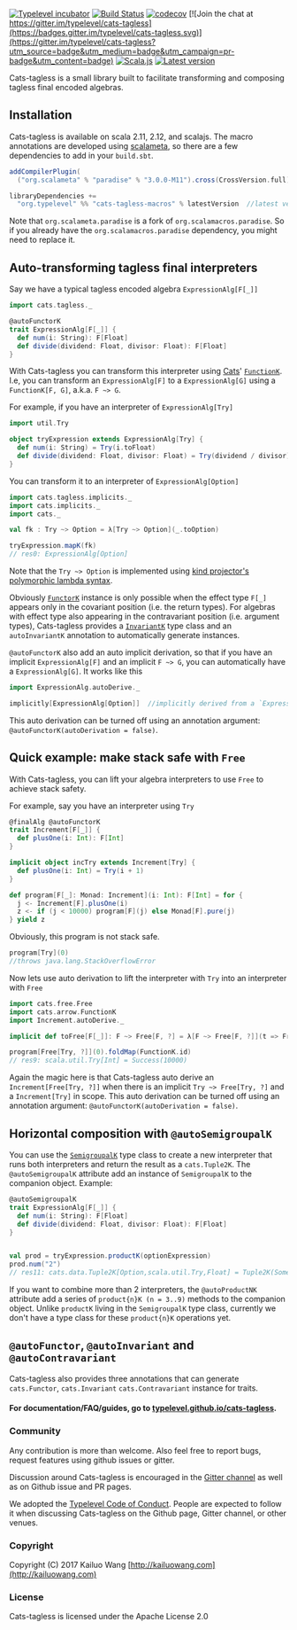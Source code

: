 [![Typelevel incubator](https://img.shields.io/badge/typelevel-incubator-F51C2B.svg)](http://typelevel.org)
[![Build Status](https://travis-ci.org/typelevel/cats-tagless.svg?branch=master)](https://travis-ci.org/typelevel/cats-tagless)
[![codecov](https://codecov.io/gh/typelevel/cats-tagless/branch/master/graph/badge.svg)](https://codecov.io/gh/typelevel/cats-tagless)
[![Join the chat at https://gitter.im/typelevel/cats-tagless](https://badges.gitter.im/typelevel/cats-tagless.svg)](https://gitter.im/typelevel/cats-tagless?utm_source=badge&utm_medium=badge&utm_campaign=pr-badge&utm_content=badge)
[![Scala.js](http://scala-js.org/assets/badges/scalajs-0.6.15.svg)](http://scala-js.org)
[![Latest version](https://index.scala-lang.org/typelevel/cats-tagless/cats-tagless-core/latest.svg?color=orange)](https://index.scala-lang.org/typelevel/cats-tagless/cats-tagless-core)


Cats-tagless is a small library built to facilitate transforming and composing tagless final encoded algebras.


## Installation

Cats-tagless is available on scala 2.11, 2.12, and scalajs. The macro annotations are developed using [scalameta](http://scalameta.org/), so there are a few dependencies to add in your `build.sbt`.

```scala
addCompilerPlugin(
  ("org.scalameta" % "paradise" % "3.0.0-M11").cross(CrossVersion.full))

libraryDependencies += 
  "org.typelevel" %% "cats-tagless-macros" % latestVersion  //latest version indicated in the badge above
```
Note that `org.scalameta.paradise` is a fork of `org.scalamacros.paradise`. So if you already have the
`org.scalamacros.paradise` dependency, you might need to replace it.


## <a id="auto-transform" href="#auto-transform"></a>Auto-transforming tagless final interpreters

Say we have a typical tagless encoded algebra `ExpressionAlg[F[_]]`

```scala
import cats.tagless._

@autoFunctorK
trait ExpressionAlg[F[_]] {
  def num(i: String): F[Float]
  def divide(dividend: Float, divisor: Float): F[Float]
}
```
With Cats-tagless you can transform this interpreter using [Cats](http://typelevel.org/cats)' [`FunctionK`](http://typelevel.org/cats/datatypes/functionk.html). I.e, you can transform an `ExpressionAlg[F]` to a `ExpressionAlg[G]` using a `FunctionK[F, G]`, a.k.a. `F ~> G`.

For example, if you have an interpreter of `ExpressionAlg[Try]`

```scala
import util.Try

object tryExpression extends ExpressionAlg[Try] {
  def num(i: String) = Try(i.toFloat)
  def divide(dividend: Float, divisor: Float) = Try(dividend / divisor)
}
```
You can transform it to an interpreter of `ExpressionAlg[Option]` 
```scala
import cats.tagless.implicits._
import cats.implicits._
import cats._

val fk : Try ~> Option = λ[Try ~> Option](_.toOption)

tryExpression.mapK(fk)
// res0: ExpressionAlg[Option]
```
Note that the `Try ~> Option` is implemented using [kind projector's polymorphic lambda syntax](https://github.com/non/kind-projector#polymorphic-lambda-values).   


Obviously [`FunctorK`](typeclasses.html#functorK) instance is only possible when the effect type `F[_]` appears only in the
covariant position (i.e. the return types). For algebras with effect type also appearing in the contravariant position (i.e. argument types), Cats-tagless provides a [`InvariantK`](typeclasses.html#invariantK) type class and an `autoInvariantK` annotation to automatically generate instances.

`@autoFunctorK` also add an auto implicit derivation, so that if you have an implicit  `ExpressionAlg[F]` and an implicit
`F ~> G`, you can automatically have a `ExpressionAlg[G]`.
It works like this 
```scala
import ExpressionAlg.autoDerive._

implicitly[ExpressionAlg[Option]]  //implicitly derived from a `ExpressionAlg[Try]` and a `Try ~> Option`
```
This auto derivation can be turned off using an annotation argument: `@autoFunctorK(autoDerivation = false)`.

## <a id="stack-safe" href="#stack-safe"></a>Quick example: make stack safe with `Free`
With Cats-tagless, you can lift your algebra interpreters to use `Free` to achieve stack safety.

 For example, say you have an interpreter using `Try`

```scala
@finalAlg @autoFunctorK
trait Increment[F[_]] {
  def plusOne(i: Int): F[Int]
}

implicit object incTry extends Increment[Try] {
  def plusOne(i: Int) = Try(i + 1)
}

def program[F[_]: Monad: Increment](i: Int): F[Int] = for {
  j <- Increment[F].plusOne(i)
  z <- if (j < 10000) program[F](j) else Monad[F].pure(j)
} yield z

```
Obviously, this program is not stack safe.
```scala
program[Try](0)
//throws java.lang.StackOverflowError
```
Now lets use auto derivation to lift the interpreter with `Try` into an interpreter with `Free`

```scala
import cats.free.Free
import cats.arrow.FunctionK
import Increment.autoDerive._

implicit def toFree[F[_]]: F ~> Free[F, ?] = λ[F ~> Free[F, ?]](t => Free.liftF(t))

program[Free[Try, ?]](0).foldMap(FunctionK.id)
// res9: scala.util.Try[Int] = Success(10000)
```

Again the magic here is that Cats-tagless auto derive an `Increment[Free[Try, ?]]` when there is an implicit `Try ~> Free[Try, ?]` and a `Increment[Try]` in scope. This auto derivation can be turned off using an annotation argument: `@autoFunctorK(autoDerivation = false)`.


## <a id="horizontal-comp" href="#horizontal-comp"></a>Horizontal composition with `@autoSemigroupalK`

You can use the [`SemigroupalK`](typeclasses.html#semigroupalK) type class to create a new interpreter that runs both interpreters and return the result as a `cats.Tuple2K`. The `@autoSemigroupalK` attribute add an instance of `SemigroupalK` to the companion object. Example:

```scala
@autoSemigroupalK
trait ExpressionAlg[F[_]] {
  def num(i: String): F[Float]
  def divide(dividend: Float, divisor: Float): F[Float]
}


val prod = tryExpression.productK(optionExpression)
prod.num("2")
// res11: cats.data.Tuple2K[Option,scala.util.Try,Float] = Tuple2K(Some(2.0),Success(2.0))
```

If you want to combine more than 2 interpreters, the `@autoProductNK` attribute add a series of `product{n}K (n = 3..9)` methods to the companion object. Unlike `productK` living in the `SemigroupalK` type class, currently we don't have a type class for these `product{n}K` operations yet.


## `@autoFunctor`, `@autoInvariant` and `@autoContravariant`

Cats-tagless also provides three annotations that can generate `cats.Functor`, `cats.Invariant` `cats.Contravariant` instance for traits.

#### For documentation/FAQ/guides, go to [typelevel.github.io/cats-tagless](https://typelevel.github.io/cats-tagless).

### Community
Any contribution is more than welcome. Also feel free to report bugs, request features using github issues or gitter. 

Discussion around Cats-tagless is encouraged in the
[Gitter channel](https://gitter.im/typelevel/cats-tagless) as well as on Github issue and PR pages.

We adopted the
[Typelevel Code of Conduct](http://typelevel.org/conduct.html). People are expected to follow it when
discussing Cats-tagless on the Github page, Gitter channel, or other venues.

### Copyright

Copyright (C) 2017 Kailuo Wang [http://kailuowang.com](http://kailuowang.com)

### License 

Cats-tagless is licensed under the Apache License 2.0
